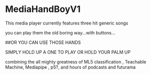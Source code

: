 # MediaHandBoyV1

This media player currently features three hit generic songs 

you can play them the old boring way...with buttons...

##OR YOU CAN USE THOSE HANDS 

 SIMPLY HOLD UP A ONE TO PLAY OR HOLD YOUR PALM UP



combining the all mighty greatness of ML5 classification , Teachable Machine, Mediapipe , p5?, and hours of podcasts and futurama
